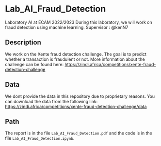 # Lab_AI_Fraud_Detection
Laboratory AI at ECAM 2022/2023
During this laboratory, we will work on fraud detection using machine learning.
Supervisor : @kenN7

## Description
We work on the Xente fraud detection challenge. The goal is to predict whether a transaction is fraudulent or not.
More information about the challenge can be found here:
https://zindi.africa/competitions/xente-fraud-detection-challenge

## Data 
We dont provide the data in this repository due to proprietary reasons. You can download the data from the following link:
https://zindi.africa/competitions/xente-fraud-detection-challenge/data

## Path 
The report is in the file `Lab_AI_Fraud_Detection.pdf` and the code is in the file `Lab_AI_Fraud_Detection.ipynb`.


